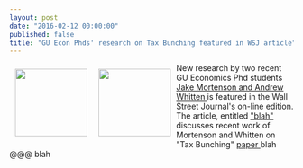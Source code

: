 ```yaml
---
layout: post
date: "2016-02-12 00:00:00"
published: false
title: "GU Econ Phds' research on Tax Bunching featured in WSJ article"
---
```




<img style="float: left; width: 128px; height: 120px; margin:
10px;" src="{{ site.baseurl }}/assets/images/mortenson.jpg" />
<img style="float: left; width: 128px; height: 120px; margin: 10px;" src="{{ site.baseurl }}/assets/images/2015-05-08-AndrewWhitten.jpg" />
<p>  New research by two recent GU Economics Phd students <a href="https://sites.google.com/site/boutonllj/"> Jake Mortenson and Andrew Whitten  </a>  is  featured in the Wall Street Journal's on-line edition. The article, entitled  <a href="http://www.theatlantic.com/business/archive/2015/06/reviews-economics-resturants-customers-yelp/395225/">   "blah" </a> discusses recent work of Mortenson and Whitten on "Tax Bunching"  <a href="https://drive.google.com/file/d/0Bz2volNj-oH7VHFqbldlX3pnajQ/view"> paper  </a>  blah   @@@ blah </p>
